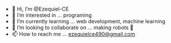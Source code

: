 - 👋 Hi, I’m @Ezequiel-CE
- 👀 I’m interested in ... programing
- 🌱 I’m currently learning ... web development, machine learning
- 💞️ I’m looking to collaborate on ... making robots 🤖
- 📫 How to reach me ... ezequielce490@gmail.com

<!---
Ezequiel-CE/Ezequiel-CE is a ✨ special ✨ repository because its `README.md` (this file) appears on your GitHub profile.
You can click the Preview link to take a look at your changes.
--->

